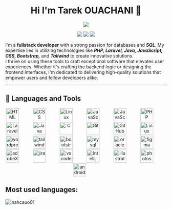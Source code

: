 <h1 align='center'>Hi I'm Tarek OUACHANI 👋</h1>
<p align='center'>
    <img src="https://readme-typing-svg.demolab.com/?lines=Full-stack%20web%20and%20app%20developer;Always%20learning%20new%20things;UI%2FUX%20Designer&font=Fira%20Code&center=true&width=440&height=45&color=f75c7e&vCenter=true&pause=1000&size=22" />
</p>
<p align="center">
    <a href="mailto:tarek.ouachani01@gmail.com" target="_blank"><img src="https://img.shields.io/badge/email-%23D14836?style=flat&logo=gmail&logoColor=white"/></a>
    <a href="https://www.linkedin.com/in/tarek-ouachani" target="_blank"><img src="https://img.shields.io/badge/linkedin-%230177B5?style=flat&logo=linkedin&logoColor=white"/></a>
    <a href="https://www.instagram.com/iam.inahcauo" target="_blank"><img src="https://img.shields.io/badge/instagram-%23E4415F?style=flat&logo=instagram&logoColor=white"/></a>
</p>


I'm a <b>fullstack developer</b> with a strong passion for databases and <b><i>SQL</i></b>. My expertise lies in utilizing technologies like <b><i>PHP, Laravel, Java, JavaScript, CSS, Bootstrap,</i></b> and <b><i>Tailwind</i></b> to create innovative solutions.<br>
I thrive on using these tools to craft exceptional software that elevates user experiences. Whether it's crafting the backend logic or designing the frontend interfaces, I'm dedicated to delivering high-quality solutions that empower users and fellow developers alike.

---
<h2>🧰 Languages and Tools</h2>
<p align="center">
    <img alt="HTML" width="40px" style="padding-right:40px;" src="https://cdn.jsdelivr.net/gh/devicons/devicon/icons/html5/html5-plain.svg" /> 
    <img alt="CSS" width="40px" style="padding-right:40px;" src="https://cdn.jsdelivr.net/gh/devicons/devicon/icons/css3/css3-plain.svg" /> 
    <img alt="Linux" width="40px" style="padding-right:40px;" src="https://cdn.jsdelivr.net/gh/devicons/devicon/icons/sass/sass-original.svg" /> 
    <img alt="JavaScript" width="40px" style="padding-right:40px;" src="https://cdn.jsdelivr.net/gh/devicons/devicon/icons/javascript/javascript-plain.svg" /> 
    <img alt="JavaScript" width="40px" style="padding-right:40px;" src="https://cdn.jsdelivr.net/gh/devicons/devicon/icons/jquery/jquery-plain.svg" /> 
    <img alt="PHP" width="40px" style="padding-right:40px;" src="https://cdn.jsdelivr.net/gh/devicons/devicon/icons/php/php-original.svg"/> 
    <img alt="Laravel" width="40px" style="padding-right:40px;" src="https://cdn.jsdelivr.net/gh/devicons/devicon/icons/laravel/laravel-plain.svg" /> 
    <img alt="Java" width="40px" style="padding-right:40px;" src="https://cdn.jsdelivr.net/gh/devicons/devicon/icons/java/java-original.svg"/> 
    <img alt="C" width="40px" style="padding-right:40px;" src="https://cdn.jsdelivr.net/gh/devicons/devicon/icons/c/c-original.svg"/> 
    <img alt="Git" width="40px" style="padding-right:40px;" src="https://cdn.jsdelivr.net/gh/devicons/devicon/icons/git/git-original.svg" /> 
    <img alt="GitHub" width="40px" style="padding-right:40px;" src="https://cdn.jsdelivr.net/gh/devicons/devicon/icons/github/github-original.svg" /> 
    <img alt="Linux" width="40px" style="padding-right:40px;" src="https://cdn.jsdelivr.net/gh/devicons/devicon/icons/linux/linux-original.svg" /> 
    <img alt="wordpress" width="40px" style="padding-right:40px;" src="https://cdn.jsdelivr.net/gh/devicons/devicon/icons/wordpress/wordpress-plain.svg" /> 
    <img alt="tailwind" width="40px" style="padding-right:40px;" src="https://cdn.jsdelivr.net/gh/devicons/devicon/icons/tailwindcss/tailwindcss-plain.svg" /> 
    <img alt="bootstrap" width="40px" style="padding-right:40px;" src="https://cdn.jsdelivr.net/gh/devicons/devicon/icons/bootstrap/bootstrap-original.svg" /> 
    <img alt="mysql" width="40px" style="padding-right:40px;"  src="https://cdn.jsdelivr.net/gh/devicons/devicon/icons/mysql/mysql-original.svg" /> 
    <img alt="oracle" width="40px" style="padding-right:40px;" src="https://cdn.jsdelivr.net/gh/devicons/devicon/icons/oracle/oracle-original.svg" />         
    <img alt="figma" width="40px" style="padding-right:40px;"  src="https://cdn.jsdelivr.net/gh/devicons/devicon/icons/figma/figma-original.svg" /> 
    <img alt="adobeXd" width="40px" style="padding-right:40px;" src="https://cdn.jsdelivr.net/gh/devicons/devicon/icons/xd/xd-plain.svg" />
    <img alt="jira" width="40px" style="padding-right:40px;" src="https://cdn.jsdelivr.net/gh/devicons/devicon/icons/jira/jira-original-wordmark.svg" /> 
    <img alt="vscode" width="40px" style="padding-right:40px;" src="https://cdn.jsdelivr.net/gh/devicons/devicon/icons/vscode/vscode-original.svg" /> 
    <img alt="intellij" width="40px" style="padding-right:40px;" src="https://cdn.jsdelivr.net/gh/devicons/devicon/icons/intellij/intellij-original.svg" /> 
    <img alt="illustrator" width="40px" style="padding-right:40px;" src="https://cdn.jsdelivr.net/gh/devicons/devicon/icons/illustrator/illustrator-plain.svg" /> 
    <img alt="photoshop" width="40px" style="padding-right:40px;" src="https://cdn.jsdelivr.net/gh/devicons/devicon/icons/photoshop/photoshop-plain.svg" />
    <img alt="androidstudio" width="40px" style="padding-right:40px;"  src="https://cdn.jsdelivr.net/gh/devicons/devicon/icons/androidstudio/androidstudio-original.svg" />
</p>


<h2>Most used languages:</h2>
<p>
    <img align="center" src="https://github-readme-stats.vercel.app/api/top-langs?username=inahcauo01&show_icons=true&locale=en&layout=compact&theme=transparent" alt="inahcauo01" />
    <!--img align="center" src="https://github-readme-stats.vercel.app/api?username=inahcauo01&show_icons=true&bg_color=00000000"  alt="inahcauo01" >
    <img align="center" src="https://github-readme-stats.vercel.app/api/top-langs/?username=inahcauo01&layout=pie"  alt="inahcauo01" >
    <img align="center" src="https://github-readme-stats.vercel.app/api/top-langs/?username=inahcauo01&layout=donut"  alt="inahcauo01" >
    <img align="center" src="https://github-readme-stats.vercel.app/api/top-langs/?username=inahcauo01&layout=donut-vertical"  alt="inahcauo01" -->
</p>
<!--
**Inahcauo01/Inahcauo01** is a ✨ _special_ ✨ repository because its `README.md` (this file) appears on your GitHub profile.

Here are some ideas to get you started:

- 🔭 I’m currently working on ...
- 🌱 I’m currently learning ...
- 👯 I’m looking to collaborate on ...
- 🤔 I’m looking for help with ...
- 💬 Ask me about ...
- 📫 How to reach me: ...
- 😄 Pronouns: ...
- ⚡ Fun fact: ...
-->
